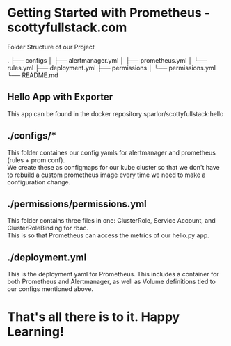 # Getting Started with Prometheus - scottyfullstack.com

Folder Structure of our Project  

.
├── configs
│   ├── alertmanager.yml
│   ├── prometheus.yml
│   └── rules.yml
├── deployment.yml
├── permissions
│   └── permissions.yml
└── README.md  

## Hello App with Exporter  
This app can be found in the docker repository sparlor/scottyfullstack:hello  

## ./configs/*
This folder containes our config yamls for alertmanager and prometheus (rules + prom conf).  
We create these as configmaps for our kube cluster so that we don't have to rebuild a custom prometheus image every time we need to make a configuration change.  

## ./permissions/permissions.yml
This folder contains three files in one: ClusterRole, Service Account, and ClusterRoleBinding for rbac.  
This is so that Prometheus can access the metrics of our hello.py app.  

## ./deployment.yml
This is the deployment yaml for Prometheus. This includes a container for both Prometheus and Alertmanager, as well as Volume definitions tied to our configs mentioned above.  

# That's all there is to it. Happy Learning!